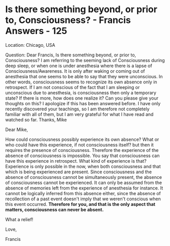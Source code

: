 # Is there something beyond, or prior to, Consciousness? - Francis Answers - 125

Location: Chicago, USA&nbsp;

Question: Dear Francis, Is there something beyond, or prior to, Consciousness? I am referring to the seeming lack of Consciousness during deep sleep, or when one is under anesthesia where there is a lapse of Consciousness/Awareness. It is only after waking or coming out of anesthesia that one seems to be able to say that they were unconscious. In other words, consciousness seems to recognize its own absence only in retrospect. If I am not conscious of the fact that I am sleeping or unconscious due to anesthesia, is consciousness then only a temporary state? If there is more, how does one realize it? Can you please give your thoughts on this? I apologize if this has been answered before. I have only recently discovered your teachings, so I am therefore not completely familiar with all of them, but I am very grateful for what I have read and watched so far. Thanks, Mike

Dear Mike,

How could consciousness possibly experience its own absence? What or who could have this experience, if not consciousness itself? but then it requires the presence of consciousness. Therefore the experience of the absence of consciousness is impossible. You say that consciousness can have this experience in retrospect. What kind of experience is that? Experience is only possible in the now, when both consciousness and that which is being experienced are present. Since consciousness and the absence of consciousness cannot be simultaneously present, the absence of consciousness cannot be experienced. It can only be assumed from the absence of memories left from the experience of anesthesia for instance. It cannot be logically inferred from this absence either, since the absence of recollection of a past event doesn't imply that we weren't conscious when this event occurred. **Therefore for you, and that is the only aspect that matters, consciousness can never be absent.**

What a relief!

Love,

Francis

  

